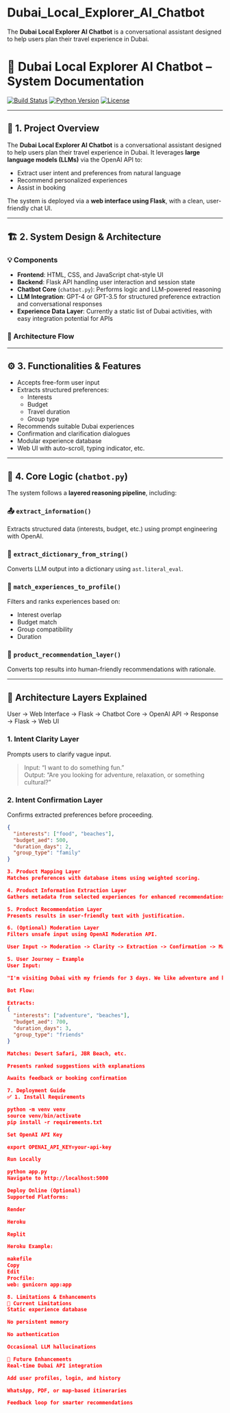 # Dubai_Local_Explorer_AI_Chatbot
The **Dubai Local Explorer AI Chatbot** is a conversational assistant designed to help users plan their travel experience in Dubai.

# 📘 Dubai Local Explorer AI Chatbot – System Documentation

[![Build Status](https://img.shields.io/badge/build-passing-brightgreen)](https://github.com/your-repo)
[![Python Version](https://img.shields.io/badge/python-3.8%2B-blue)](https://www.python.org/)
[![License](https://img.shields.io/badge/license-MIT-blue.svg)](LICENSE)

---

## 🧭 1. Project Overview

The **Dubai Local Explorer AI Chatbot** is a conversational assistant designed to help users plan their travel experience in Dubai. It leverages **large language models (LLMs)** via the OpenAI API to:

- Extract user intent and preferences from natural language  
- Recommend personalized experiences  
- Assist in booking  

The system is deployed via a **web interface using Flask**, with a clean, user-friendly chat UI.

---

## 🏗️ 2. System Design & Architecture

### 💡 Components

- **Frontend**: HTML, CSS, and JavaScript chat-style UI  
- **Backend**: Flask API handling user interaction and session state  
- **Chatbot Core** (`chatbot.py`): Performs logic and LLM-powered reasoning  
- **LLM Integration**: GPT-4 or GPT-3.5 for structured preference extraction and conversational responses  
- **Experience Data Layer**: Currently a static list of Dubai activities, with easy integration potential for APIs

### 🔁 Architecture Flow


---

## ⚙️ 3. Functionalities & Features

- Accepts free-form user input
- Extracts structured preferences:
  - Interests
  - Budget
  - Travel duration
  - Group type
- Recommends suitable Dubai experiences
- Confirmation and clarification dialogues
- Modular experience database
- Web UI with auto-scroll, typing indicator, etc.

---

## 🧠 4. Core Logic (`chatbot.py`)

The system follows a **layered reasoning pipeline**, including:

### 📤 `extract_information()`
Extracts structured data (interests, budget, etc.) using prompt engineering with OpenAI.

### 🧾 `extract_dictionary_from_string()`
Converts LLM output into a dictionary using `ast.literal_eval`.

### 📌 `match_experiences_to_profile()`
Filters and ranks experiences based on:
- Interest overlap
- Budget match
- Group compatibility
- Duration

### 🎯 `product_recommendation_layer()`
Converts top results into human-friendly recommendations with rationale.

---

## 🧱 Architecture Layers Explained
User → Web Interface → Flask → Chatbot Core → OpenAI API → Response → Flask → Web UI

### 1. **Intent Clarity Layer**
Prompts users to clarify vague input.

> Input: “I want to do something fun.”  
> Output: “Are you looking for adventure, relaxation, or something cultural?”

### 2. **Intent Confirmation Layer**
Confirms extracted preferences before proceeding.

```json
{
  "interests": ["food", "beaches"],
  "budget_aed": 500,
  "duration_days": 2,
  "group_type": "family"
}

3. Product Mapping Layer
Matches preferences with database items using weighted scoring.

4. Product Information Extraction Layer
Gathers metadata from selected experiences for enhanced recommendations.

5. Product Recommendation Layer
Presents results in user-friendly text with justification.

6. (Optional) Moderation Layer
Filters unsafe input using OpenAI Moderation API.

User Input -> Moderation -> Clarity -> Extraction -> Confirmation -> Mapping -> Info Extraction -> Recommendation -> Output

5. User Journey – Example
User Input:

"I'm visiting Dubai with my friends for 3 days. We like adventure and beaches. Budget is 700 AED."

Bot Flow:

Extracts:
{
  "interests": ["adventure", "beaches"],
  "budget_aed": 700,
  "duration_days": 3,
  "group_type": "friends"
}

Matches: Desert Safari, JBR Beach, etc.

Presents ranked suggestions with explanations

Awaits feedback or booking confirmation

7. Deployment Guide
✅ 1. Install Requirements

python -m venv venv
source venv/bin/activate
pip install -r requirements.txt

Set OpenAI API Key

export OPENAI_API_KEY=your-api-key

Run Locally

python app.py
Navigate to http://localhost:5000

Deploy Online (Optional)
Supported Platforms:

Render

Heroku

Replit

Heroku Example:

makefile
Copy
Edit
Procfile:
web: gunicorn app:app

8. Limitations & Enhancements
🔻 Current Limitations
Static experience database

No persistent memory

No authentication

Occasional LLM hallucinations

🚀 Future Enhancements
Real-time Dubai API integration

Add user profiles, login, and history

WhatsApp, PDF, or map-based itineraries

Feedback loop for smarter recommendations
